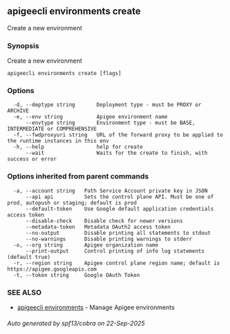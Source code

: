 ## apigeecli environments create

Create a new environment

### Synopsis

Create a new environment

```
apigeecli environments create [flags]
```

### Options

```
  -d, --deptype string       Deployment type - must be PROXY or ARCHIVE
  -e, --env string           Apigee environment name
      --envtype string       Environment type - must be BASE, INTERMEDIATE or COMPREHENSIVE
  -f, --fwdproxyuri string   URL of the forward proxy to be applied to the runtime instances in this env
  -h, --help                 help for create
      --wait                 Waits for the create to finish, with success or error
```

### Options inherited from parent commands

```
  -a, --account string   Path Service Account private key in JSON
      --api api          Sets the control plane API. Must be one of prod, autopush or staging; default is prod
      --default-token    Use Google default application credentials access token
      --disable-check    Disable check for newer versions
      --metadata-token   Metadata OAuth2 access token
      --no-output        Disable printing all statements to stdout
      --no-warnings      Disable printing warnings to stderr
  -o, --org string       Apigee organization name
      --print-output     Control printing of info log statements (default true)
  -r, --region string    Apigee control plane region name; default is https://apigee.googleapis.com
  -t, --token string     Google OAuth Token
```

### SEE ALSO

* [apigeecli environments](apigeecli_environments.md)	 - Manage Apigee environments

###### Auto generated by spf13/cobra on 22-Sep-2025
